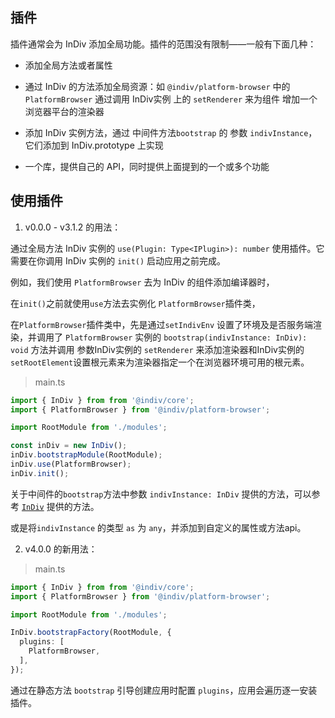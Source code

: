 ## 插件

插件通常会为 InDiv 添加全局功能。插件的范围没有限制——一般有下面几种：

  - 添加全局方法或者属性

  - 通过 InDiv 的方法添加全局资源：如 `@indiv/platform-browser` 中的 `PlatformBrowser` 通过调用 InDiv实例 上的 `setRenderer` 来为组件 增加一个 浏览器平台的渲染器

  - 添加 InDiv 实例方法，通过 中间件方法`bootstrap` 的 参数 `indivInstance`，它们添加到 InDiv.prototype 上实现

  - 一个库，提供自己的 API，同时提供上面提到的一个或多个功能


## 使用插件

1. v0.0.0 - v3.1.2 的用法：

通过全局方法 InDiv 实例的 `use(Plugin: Type<IPlugin>): number` 使用插件。它需要在你调用 InDiv 实例的 `init()` 启动应用之前完成。

例如，我们使用 `PlatformBrowser` 去为 InDiv 的组件添加编译器时，

在`init()`之前就使用`use`方法去实例化 `PlatformBrowser`插件类，

在`PlatformBrowser`插件类中，先是通过`setIndivEnv` 设置了环境及是否服务端渲染，并调用了 `PlatformBrowser` 实例的 `bootstrap(indivInstance: InDiv): void` 方法并调用 参数InDiv实例的 `setRenderer` 来添加渲染器和InDiv实例的`setRootElement`设置根元素来为渲染器指定一个在浏览器环境可用的根元素。

> main.ts

```typescript
import { InDiv } from from '@indiv/core';
import { PlatformBrowser } from '@indiv/platform-browser';

import RootModule from './modules';

const inDiv = new InDiv();
inDiv.bootstrapModule(RootModule);
inDiv.use(PlatformBrowser);
inDiv.init();
```

关于中间件的`bootstrap`方法中参数 `indivInstance: InDiv` 提供的方法，可以参考 <a href="#/indiv" target="_blank">`InDiv`</a> 提供的方法。

或是将`indivInstance` 的类型 `as` 为 `any`，并添加到自定义的属性或方法api。

2. v4.0.0 的新用法：

> main.ts

```typescript
import { InDiv } from from '@indiv/core';
import { PlatformBrowser } from '@indiv/platform-browser';

import RootModule from './modules';

InDiv.bootstrapFactory(RootModule, {
  plugins: [
    PlatformBrowser,
  ],
});
```

通过在静态方法 `bootstrap` 引导创建应用时配置 `plugins`，应用会遍历逐一安装插件。
